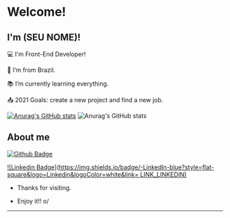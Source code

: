 # Welcome!

 

## I'm (SEU NOME)!

 

:computer: I'm Front-End Developer!

:house_with_garden: I’m from Brazil.

:books: I’m currently learning everything.

:outbox_tray: 2021 Goals: create a new project and find a new job.


[![Anurag's GitHub stats](https://github-readme-stats.vercel.app/api?username=MuriloPerez10)](https://github.com/anuraghazra/github-readme-stats) ![Anurag's GitHub stats](https://github-readme-stats.vercel.app/api?username=MuriloPerez10&show_icons=true&theme=merko)


## About me

[![Github Badge](https://img.shields.io/badge/-Github-000?style=flat-square&logo=Github&logoColor=white&link=LINK_GIT)](LINK_GIT)

[![Linkedin Badge](https://img.shields.io/badge/-LinkedIn-blue?style=flat-square&logo=Linkedin&logoColor=white&link= LINK_LINKEDIN)]( LINK_LINKEDIN)



- Thanks for visiting.

- Enjoy it!! o/

----------------------------------------------------------------------------------
